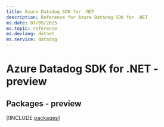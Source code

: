 ```yaml
---
title: Azure Datadog SDK for .NET
description: Reference for Azure Datadog SDK for .NET
ms.date: 07/09/2025
ms.topic: reference
ms.devlang: dotnet
ms.service: datadog
---
```

# Azure Datadog SDK for .NET - preview
## Packages - preview
[!INCLUDE [packages](datadog-index.md)]